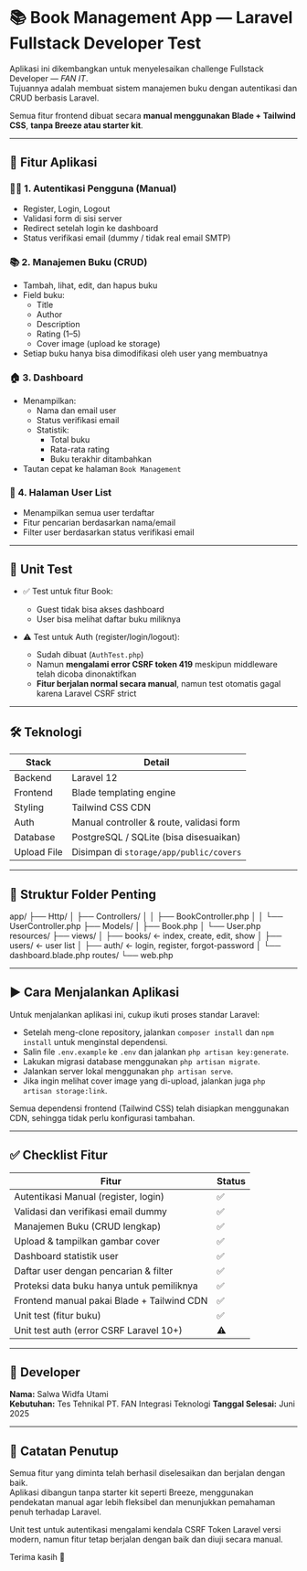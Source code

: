 # 📚 Book Management App — Laravel Fullstack Developer Test

Aplikasi ini dikembangkan untuk menyelesaikan challenge Fullstack Developer — *FAN IT*.  
Tujuannya adalah membuat sistem manajemen buku dengan autentikasi dan CRUD berbasis Laravel.

Semua fitur frontend dibuat secara **manual menggunakan Blade + Tailwind CSS**, **tanpa Breeze atau starter kit**.

---

## 🚀 Fitur Aplikasi

### 🧑‍💻 1. Autentikasi Pengguna (Manual)
- Register, Login, Logout
- Validasi form di sisi server
- Redirect setelah login ke dashboard
- Status verifikasi email (dummy / tidak real email SMTP)

### 📚 2. Manajemen Buku (CRUD)
- Tambah, lihat, edit, dan hapus buku
- Field buku:
  - Title
  - Author
  - Description
  - Rating (1–5)
  - Cover image (upload ke storage)
- Setiap buku hanya bisa dimodifikasi oleh user yang membuatnya

### 🏠 3. Dashboard
- Menampilkan:
  - Nama dan email user
  - Status verifikasi email
  - Statistik:
    - Total buku
    - Rata-rata rating
    - Buku terakhir ditambahkan
- Tautan cepat ke halaman `Book Management`

### 👥 4. Halaman User List
- Menampilkan semua user terdaftar
- Fitur pencarian berdasarkan nama/email
- Filter user berdasarkan status verifikasi email

---

## 🧪 Unit Test

- ✅ Test untuk fitur Book:
  - Guest tidak bisa akses dashboard
  - User bisa melihat daftar buku miliknya

- ⚠️ Test untuk Auth (register/login/logout):
  - Sudah dibuat (`AuthTest.php`)
  - Namun **mengalami error CSRF token 419** meskipun middleware telah dicoba dinonaktifkan
  - **Fitur berjalan normal secara manual**, namun test otomatis gagal karena Laravel CSRF strict

---

## 🛠️ Teknologi

| Stack       | Detail                                     |
|-------------|--------------------------------------------|
| Backend     | Laravel 12                                 |
| Frontend    | Blade templating engine                    |
| Styling     | Tailwind CSS CDN                           |
| Auth        | Manual controller & route, validasi form   |
| Database    | PostgreSQL / SQLite (bisa disesuaikan)     |
| Upload File | Disimpan di `storage/app/public/covers`    |

---

## 📂 Struktur Folder Penting

app/
├── Http/
│ ├── Controllers/
│ │ ├── BookController.php
│ │ └── UserController.php
├── Models/
│ ├── Book.php
│ └── User.php
resources/
├── views/
│ ├── books/ ← index, create, edit, show
│ ├── users/ ← user list
│ ├── auth/ ← login, register, forgot-password
│ └── dashboard.blade.php
routes/
└── web.php

---

## ▶️ Cara Menjalankan Aplikasi

Untuk menjalankan aplikasi ini, cukup ikuti proses standar Laravel:

- Setelah meng-clone repository, jalankan `composer install` dan `npm install` untuk menginstal dependensi.
- Salin file `.env.example` ke `.env` dan jalankan `php artisan key:generate`.
- Lakukan migrasi database menggunakan `php artisan migrate`.
- Jalankan server lokal menggunakan `php artisan serve`.
- Jika ingin melihat cover image yang di-upload, jalankan juga `php artisan storage:link`.

Semua dependensi frontend (Tailwind CSS) telah disiapkan menggunakan CDN, sehingga tidak perlu konfigurasi tambahan.

---

## ✅ Checklist Fitur

| Fitur                                      | Status |
|--------------------------------------------|--------|
| Autentikasi Manual (register, login)       | ✅     |
| Validasi dan verifikasi email dummy        | ✅     |
| Manajemen Buku (CRUD lengkap)              | ✅     |
| Upload & tampilkan gambar cover            | ✅     |
| Dashboard statistik user                   | ✅     |
| Daftar user dengan pencarian & filter      | ✅     |
| Proteksi data buku hanya untuk pemiliknya  | ✅     |
| Frontend manual pakai Blade + Tailwind CDN | ✅     |
| Unit test (fitur buku)                     | ✅     |
| Unit test auth (error CSRF Laravel 10+)    | ⚠️     |

---

## 👤 Developer

**Nama:** Salwa Widfa Utami  
**Kebutuhan:** Tes Tehnikal PT. FAN Integrasi Teknologi
**Tanggal Selesai:** Juni 2025

---

## 📝 Catatan Penutup

Semua fitur yang diminta telah berhasil diselesaikan dan berjalan dengan baik.  
Aplikasi dibangun tanpa starter kit seperti Breeze, menggunakan pendekatan manual agar lebih fleksibel dan menunjukkan pemahaman penuh terhadap Laravel.  

Unit test untuk autentikasi mengalami kendala CSRF Token Laravel versi modern, namun fitur tetap berjalan dengan baik dan diuji secara manual.

Terima kasih 🙏